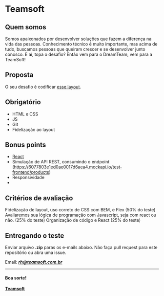 # Teamsoft

## Quem somos
Somos apaixonados por desenvolver soluções que fazem a diferença na vida das pessoas. 
Conhecimento técnico é muito importante, mas acima de tudo, buscamos pessoas que queiram crescer e se desenvolver junto conosco. 
E aí, topa o desafio? Então vem para o DreamTeam, vem para a TeamSoft! 

## Proposta
O seu desafio é codificar [esse layout](https://www.figma.com/file/1RWDOOFeh5836Y4KruOl5w/FrontEnd?node-id=0%3A1).

## Obrigatório
* HTML e CSS 
* JS
* Git
* Fidelização ao layout

## Bonus points
* [React](https://reactjs.org/)
* Simulação de API REST, consumindo o endpoint (https://6077803e1ed0ae0017d6aea4.mockapi.io/test-frontend/products)
* Responsividade
* 

## Critérios de avaliação
Fidelização de layout, uso correto de CSS com BEM, e Flex (50% do teste)
Avaliaremos sua lógica de programação com Javascript, seja com react ou não. (25% do teste)
Organização de código e React (25% do teste)


## Entregando o teste

Enviar arquivo **.zip** paras os e-mails abaixo. Não faça pull request para este repositório ou abra uma issue.

Email:
_**rh@teamsoft.com.br**_

---

#### Boa sorte!

**[Teamsoft](https://teamsoft.com.br)**
